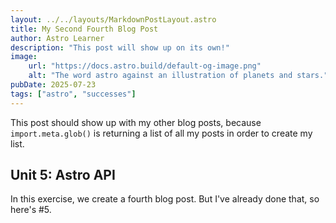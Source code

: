 ```yaml
---
layout: ../../layouts/MarkdownPostLayout.astro
title: My Second Fourth Blog Post
author: Astro Learner
description: "This post will show up on its own!"
image:
    url: "https://docs.astro.build/default-og-image.png"
    alt: "The word astro against an illustration of planets and stars."
pubDate: 2025-07-23
tags: ["astro", "successes"]
---
```

This post should show up with my other blog posts, because `import.meta.glob()` is returning a list of all my posts in order to create my list.

## Unit 5: Astro API

In this exercise, we create a fourth blog post. But I've already done that, so here's #5.
